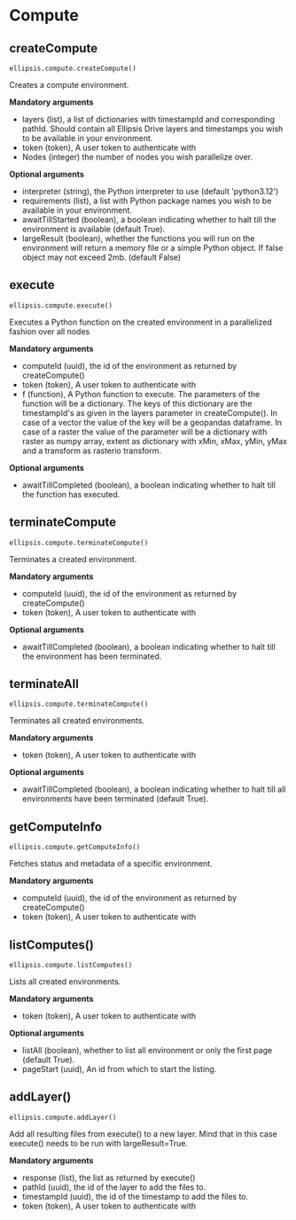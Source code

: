 # Compute

## createCompute

    ellipsis.compute.createCompute()

Creates a compute environment.

**Mandatory arguments**

- layers (list), a list of dictionaries with timestampId and corresponding pathId. Should contain all Ellipsis Drive layers and timestamps you wish to be available in your environment.
- token (token), A user token to authenticate with
- Nodes (integer) the number of nodes you wish parallelize over.

**Optional arguments**

- interpreter (string), the Python interpreter to use (default 'python3.12')
- requirements (list), a list with Python package names you wish to be available in your environment.
- awaitTillStarted (boolean), a boolean indicating whether to halt till the environment is available (default True).
- largeResult (boolean), whether the functions you will run on the environment will return a memory file or a simple Python object. If false object may not exceed 2mb. (default False)

## execute

    ellipsis.compute.execute()

Executes a Python function on the created environment in a parallelized fashion over all nodes

**Mandatory arguments**

- computeId (uuid), the id of the environment as returned by createCompute()
- token (token), A user token to authenticate with
- f (function), A Python function to execute. The parameters of the function will be a dictionary. The keys of this dictionary are the timestampId's as given in the layers parameter in createCompute(). In case of a vector the value of the key will be a geopandas dataframe. In case of a raster the value of the parameter will be a dictionary with raster as numpy array, extent as dictionary with xMin, xMax, yMin, yMax and a transform as rasterio transform.

**Optional arguments**
- awaitTillCompleted (boolean), a boolean indicating whether to halt till the function has executed.

## terminateCompute

    ellipsis.compute.terminateCompute()

Terminates a created environment.

**Mandatory arguments**

- computeId (uuid), the id of the environment as returned by createCompute()
- token (token), A user token to authenticate with

**Optional arguments**
- awaitTillCompleted (boolean), a boolean indicating whether to halt till the environment has been terminated.


## terminateAll

    ellipsis.compute.terminateCompute()

Terminates all created environments.

**Mandatory arguments**

- token (token), A user token to authenticate with

**Optional arguments**
- awaitTillCompleted (boolean), a boolean indicating whether to halt till all environments have been terminated (default True).

## getComputeInfo

    ellipsis.compute.getComputeInfo()

Fetches status and metadata of a specific environment.

**Mandatory arguments**
- computeId (uuid), the id of the environment as returned by createCompute()
- token (token), A user token to authenticate with

## listComputes()

    ellipsis.compute.listComputes()

Lists all created environments.

**Mandatory arguments**

- token (token), A user token to authenticate with

**Optional arguments**
- listAll (boolean), whether to list all environment or only the first page (default True).
- pageStart (uuid), An id from which to start the listing.


## addLayer()

    ellipsis.compute.addLayer()

Add all resulting files from execute() to a new layer. Mind that in this case execute() needs to be run with largeResult=True.

**Mandatory arguments**
- response (list), the list as returned by execute()
- pathId (uuid), the id of the layer to add the files to.
- timestampId (uuid), the id of the timestamp to add the files to.
- token (token), A user token to authenticate with


